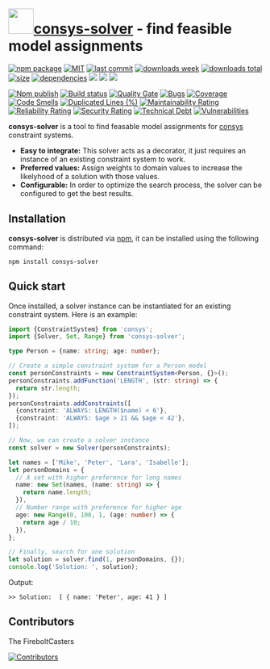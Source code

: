 <h1><a href="https://www.npmjs.com/package/consys-solver"><img src="https://user-images.githubusercontent.com/37511270/129480573-653f8123-780c-499e-a1a7-e3920684eb7c.png" width="50" heigth="50" /></a><a href="https://www.npmjs.com/package/consys-solver">consys-solver</a> - find feasible model assignments</h1>

<p align="left">
  <a href="https://badge.fury.io/js/consys-solver.svg"><img src="https://badge.fury.io/js/consys-solver.svg" alt="npm package" /></a>
  <a href="https://img.shields.io/github/license/FireboltCasters/consys-solver"><img src="https://img.shields.io/github/license/FireboltCasters/consys-solver" alt="MIT" /></a>
  <a href="https://img.shields.io/github/last-commit/FireboltCasters/consys-solver?logo=git"><img src="https://img.shields.io/github/last-commit/FireboltCasters/consys-solver?logo=git" alt="last commit" /></a>
  <a href="https://www.npmjs.com/package/consys-solver"><img src="https://img.shields.io/npm/dm/consys-solver.svg" alt="downloads week" /></a>
  <a href="https://www.npmjs.com/package/consys-solver"><img src="https://img.shields.io/npm/dt/consys-solver.svg" alt="downloads total" /></a>
  <a href="https://github.com/FireboltCasters/consys-solver"><img src="https://shields.io/github/languages/code-size/FireboltCasters/consys-solver" alt="size" /></a>
  <a href="https://david-dm.org/FireboltCasters/consys-solver"><img src="https://david-dm.org/FireboltCasters/consys-solver/status.svg" alt="dependencies" /></a>
  <a href="https://github.com/google/gts" alt="Google TypeScript Style"><img src="https://img.shields.io/badge/code%20style-google-blueviolet.svg"/></a>
  <a href="https://shields.io/" alt="Google TypeScript Style"><img src="https://img.shields.io/badge/uses-TypeScript-blue.svg"/></a>
  <a href="https://github.com/marketplace/actions/lint-action"><img src="https://img.shields.io/badge/uses-Lint%20Action-blue.svg"/></a>
</p>

<p align="left">
  <a href="https://github.com/FireboltCasters/consys-solver/actions/workflows/npmPublish.yml"><img src="https://github.com/FireboltCasters/consys-solver/actions/workflows/npmPublish.yml/badge.svg" alt="Npm publish" /></a>
  <a href="https://github.com/FireboltCasters/consys-solver/actions/workflows/linter.yml"><img src="https://github.com/FireboltCasters/consys-solver/actions/workflows/linter.yml/badge.svg" alt="Build status" /></a>
  <a href="https://sonarcloud.io/dashboard?id=FireboltCasters_consys-solver"><img src="https://sonarcloud.io/api/project_badges/measure?project=FireboltCasters_consys-solver&metric=alert_status" alt="Quality Gate" /></a>
  <a href="https://sonarcloud.io/dashboard?id=FireboltCasters_consys-solver"><img src="https://sonarcloud.io/api/project_badges/measure?project=FireboltCasters_consys-solver&metric=bugs" alt="Bugs" /></a>
  <a href="https://sonarcloud.io/dashboard?id=FireboltCasters_consys-solver"><img src="https://sonarcloud.io/api/project_badges/measure?project=FireboltCasters_consys-solver&metric=coverage" alt="Coverage" /></a>
  <a href="https://sonarcloud.io/dashboard?id=FireboltCasters_consys-solver"><img src="https://sonarcloud.io/api/project_badges/measure?project=FireboltCasters_consys-solver&metric=code_smells" alt="Code Smells" /></a>
  <a href="https://sonarcloud.io/dashboard?id=FireboltCasters_consys-solver"><img src="https://sonarcloud.io/api/project_badges/measure?project=FireboltCasters_consys-solver&metric=duplicated_lines_density" alt="Duplicated Lines (%)" /></a>
  <a href="https://sonarcloud.io/dashboard?id=FireboltCasters_consys-solver"><img src="https://sonarcloud.io/api/project_badges/measure?project=FireboltCasters_consys-solver&metric=sqale_rating" alt="Maintainability Rating" /></a>
  <a href="https://sonarcloud.io/dashboard?id=FireboltCasters_consys-solver"><img src="https://sonarcloud.io/api/project_badges/measure?project=FireboltCasters_consys-solver&metric=reliability_rating" alt="Reliability Rating" /></a>
  <a href="https://sonarcloud.io/dashboard?id=FireboltCasters_consys-solver"><img src="https://sonarcloud.io/api/project_badges/measure?project=FireboltCasters_consys-solver&metric=security_rating" alt="Security Rating" /></a>
  <a href="https://sonarcloud.io/dashboard?id=FireboltCasters_consys-solver"><img src="https://sonarcloud.io/api/project_badges/measure?project=FireboltCasters_consys-solver&metric=sqale_index" alt="Technical Debt" /></a>
  <a href="https://sonarcloud.io/dashboard?id=FireboltCasters_consys-solver"><img src="https://sonarcloud.io/api/project_badges/measure?project=FireboltCasters_consys-solver&metric=vulnerabilities" alt="Vulnerabilities" /></a>
</p>

**consys-solver** is a tool to find feasable model assignments for [consys](https://www.npmjs.com/package/consys) constraint systems.

- **Easy to integrate:** This solver acts as a decorator, it just requires an instance of an existing constraint system to work.
- **Preferred values:** Assign weights to domain values to increase the likelyhood of a solution with those values.
- **Configurable:** In order to optimize the search process, the solver can be configured to get the best results.

## Installation

**consys-solver** is distributed via [npm](https://www.npmjs.com/package/consys-solver), it can be installed using the following command:

```console
npm install consys-solver
```

## Quick start

Once installed, a solver instance can be instantiated for an existing constraint system. Here is an example:

```typescript
import {ConstraintSystem} from 'consys';
import {Solver, Set, Range} from 'consys-solver';

type Person = {name: string; age: number};

// Create a simple constraint system for a Person model
const personConstraints = new ConstraintSystem<Person, {}>();
personConstraints.addFunction('LENGTH', (str: string) => {
  return str.length;
});
personConstraints.addConstraints([
  {constraint: 'ALWAYS: LENGTH($name) < 6'},
  {constraint: 'ALWAYS: $age > 21 && $age < 42'},
]);

// Now, we can create a solver instance
const solver = new Solver(personConstraints);

let names = ['Mike', 'Peter', 'Lara', 'Isabelle'];
let personDomains = {
  // A set with higher preference for long names
  name: new Set(names, (name: string) => {
    return name.length;
  }),
  // Number range with preference for higher age
  age: new Range(0, 100, 1, (age: number) => {
    return age / 10;
  }),
};

// Finally, search for one solution
let solution = solver.find(1, personDomains, {});
console.log('Solution: ', solution);
```

Output:

```console
>> Solution:  [ { name: 'Peter', age: 41 } ]
```

## Contributors

The FireboltCasters

<a href="https://github.com/FireboltCasters/consys-solver"><img src="https://contrib.rocks/image?repo=FireboltCasters/consys-solver" alt="Contributors" /></a>
